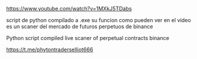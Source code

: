 https://www.youtube.com/watch?v=1MXkJ5TDabs

script de python compilado a .exe su funcion como pueden ver en el video es un scaner del mercado de futuros perpetuos de binance

Python script compiled live scaner of perpetual contracts binance


https://t.me/phytontraderselliot666
